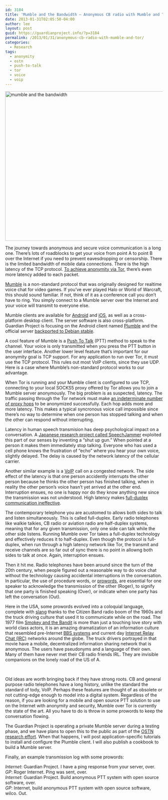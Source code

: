 ```yaml
---
id: 3184
title: 'Mumble and the Bandwidth – Anonymous CB radio with Mumble and Tor'
date: 2013-01-31T02:05:50-04:00
author: lee
layout: post
guid: https://guardianproject.info/?p=3184
permalink: /2013/01/31/anonymous-cb-radio-with-mumble-and-tor/
categories:
  - Research
tags:
  - anonymity
  - ostn
  - push-to-talk
  - tor
  - voice
  - voip
---
```

[<img class="aligncenter size-full wp-image-3186" alt="mumble and the bandwidth" src="https://guardianproject.info/wp-content/uploads/2013/01/mumble-and-the-bandwidth.jpg" width="800" height="478" srcset="https://guardianproject.info/wp-content/uploads/2013/01/mumble-and-the-bandwidth.jpg 800w, https://guardianproject.info/wp-content/uploads/2013/01/mumble-and-the-bandwidth-300x179.jpg 300w" sizes="(max-width: 800px) 100vw, 800px" />](https://guardianproject.info/wp-content/uploads/2013/01/mumble-and-the-bandwidth.jpg)

The journey towards anonymous and secure voice communication is a long one. There’s lots of roadblocks to get your voice from point A to point B over the Internet if you need to prevent eavesdropping or censorship. There is the limited bandwidth of mobile data connections. There is the high latency of the TCP protocol. [To achieve anonymity via Tor](https://www.torproject.org/about/overview.html.en#whyweneedtor), there’s even more latency added to each packet.

[Mumble](http://mumble.sourceforge.net/) is a non-standard protocol that was originally designed for realtime voice chat for video games. If you’ve ever played Halo or World of Warcraft, this should sound familiar. If not, think of it as a conference call you don’t have to ring. You simply connect to a Mumble server over the Internet and your voice will transmit to everyone else.

Mumble clients are available for [Android](https://play.google.com/store/apps/details?id=com.morlunk.mumbleclient&feature=nav_result#?t=W251bGwsMSwxLDMsImNvbS5tb3JsdW5rLm11bWJsZWNsaWVudCJd) and [iOS](https://itunes.apple.com/us/app/mumble/id443472808?ls=1&mt=8), as well as a cross-platform desktop client. The server software is also cross-platform. Guardian Project is focusing on the Android client named [Plumble](https://play.google.com/store/apps/details?id=com.morlunk.mumbleclient&feature=nav_result#?t=W251bGwsMSwxLDMsImNvbS5tb3JsdW5rLm11bWJsZWNsaWVudCJd) and the official server [backported to Debian stable](http://packages.debian.org/search?keywords=mumble&searchon=names&section=all&suite=squeeze-backports).

A cool feature of Mumble is a [Push To Talk](https://en.wikipedia.org/wiki/Push-to-talk) (PTT) method to speak to the channel. Your voice is only transmitted when you press the PTT button in the user interface. Another lower level feature that’s important for our anonymity goal is TCP support. For any application to run over Tor, it must use the TCP protocol. This rules out most VoIP clients, since they use UDP. Here is a case where Mumble’s non-standard protocol works to our advantage.

When Tor is running and your Mumble client is configured to use TCP, connecting to your local SOCKS5 proxy offered by Tor allows you to join a Mumble server anonymously. The big problem is as suspected, latency. The traffic passing through the Tor network must make [an indeterminate number of proxy hops](https://www.torproject.org/about/overview.html.en#thesolution) to be anonymized successfully. Each hop adds more and more latency. This makes a typical syncronous voice call impossible since there’s no way to determine when one person has stopped talking and when the other can respond without interrupting.

Latency in human speech transmision has deep psychological impact on a conversation. A [Japanese research project called SpeechJammer](https://sites.google.com/site/qurihara/top-english/speechjammer) exploited this part of our senses by inventing a “shut up gun.” When pointed at a person it makes them immediately stop talking. Everyone who has used a cell phone knows the frustration of “echo” where you hear your own voice, slightly delayed. The delay is caused by the network latency of the cellular carrier.

Another similar example is a [VoIP](http://en.wikipedia.org/wiki/Voip) call on a congested network. The side effect of the latency is that one person accidently interrupts the other person because he thinks the other person has finished talking, when in reality the other person’s voice hasn’t yet arrived at the other end. Interruption ensues, no one is happy nor do they know anything new since the transmission was not understood. High latency makes [full-duplex communication ineffective](http://en.wikipedia.org/wiki/Full-duplex#Full-duplex).

The contemporary telephone you are acustomed to allows both sides to talk and listen simultaneously. This is called full-duplex. Early radio telephones like walkie talkies, CB radio or aviation radio are half-duplex systems, meaning that for any given transmission, only one side can talk while the other side listens. Running Mumble over Tor takes a full-duplex technology and effectively reduces it to half-duplex. Even though the protocol is full-duplex, when run through a high latency network like Tor, the transmit and receive channels are so far out of sync there is no point in allowng both sides to talk at once. Again, interruption ensues.

Then it hit me. Radio telephones have been around since the turn of the 20th century, when people figured out a reasonable way to do voice chat without the technology causing accidental interruptions in the conversation. In particular, the use of procedure words, or [prowords](http://en.wikipedia.org/wiki/Procedure_word), are essential for one speaker to acknowledge the transmission of the other (Roger), to signify that one party is finished speaking (Over), or indicate when one party has left the conversation (Out).

Here in the USA, some prowords evolved into a coloquial language, complete with [slang](https://en.wikipedia.org/wiki/List_of_CB_slang) thanks to the Citizen Band radio boom of the 1960s and the truck driving culture that used it to communicate while on the road. The 1977 film [Smokey and the Bandit](http://www.imdb.com/title/tt0076729/?ref_=sr_1) is more than just a touching love story with world class actors, it is an amazing dramatization of an information culture that resembled pre-Internet [BBS systems](http://en.wikipedia.org/wiki/Bulletin_board_system) and current day [Internet Relay Chat (IRC)](http://en.wikipedia.org/wiki/IRC) networks around the globe. The truck drivers portrayed in that movie have a mobile, decentralized information sharing network that is anonymous. The users have pseudonyms and a language of their own. Many of them have never met their CB radio friends IRL. They are invisible companions on the lonely road of the US of A.

  
 

Old ideas are worth bringing back if they have strong roots. CB and general purpose radio telephones have a long history, unlike the standard the standard of tody, VoIP. Perhaps these features are thought of as obsolete or not cutting-edge enough to model into a digital system. Regardless of the reason, if you are looking for a mobile and open source PTT solution to use on the Internet with anonymity and security, Mumble over Tor is currently the state of the art. All you have to do is throw in some prowords to keep the conversation flowing.

The Guardian Project is operating a private Mumble server during a testing phase, and we have plans to open this to the public as part of the [OSTN research effort](https://guardianproject.info/wiki/OSTN). When that happens, I will post application-specific tutorials to install and configure the Plumble client. I will also publish a cookbook to build a Mumble server.

Finally, an example transmission log with some prowords:

_Internet_: Guardian Project. I have a ping response from your server, over.  
_GP_: Roger Internet. Ping was sent, over.  
_Internet_: Guardian Project. Build anonymous PTT system with open source software, over.  
_GP_: Internet, build anonymous PTT system with open source software, wilco. Out.